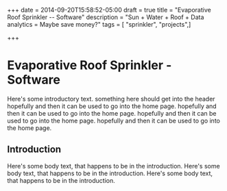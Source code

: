 +++
date = 2014-09-20T15:58:52-05:00
draft = true
title = "Evaporative Roof Sprinkler -- Software"
description = "Sun + Water + Roof + Data analytics = Maybe save money?"
tags = [ "sprinkler", "projects",]

+++

# Evaporative Roof Sprinkler - Software

Here's some introductory text. something here should get into the header 
hopefully and then it can be used to go into the home page.
hopefully and then it can be used to go into the home page.
hopefully and then it can be used to go into the home page.
hopefully and then it can be used to go into the home page.

## Introduction

Here's some body text, that happens to be in the introduction.
Here's some body text, that happens to be in the introduction.
Here's some body text, that happens to be in the introduction.